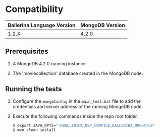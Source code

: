 # Compatibility

| Ballerina Language Version  | MongoDB Version |
| ----------------------------| -------------------------------|
|  1.2.X                      |   4.2.0

## Prerequisites

1. A MongoDB 4.2.0 running instance

2. The 'moviecollection' database created in the MongoDB node.

## Running the tests

1. Configure the `mongoConfig` in the `main_test.bal` file to add the credentials and server address of the running MongoDB node.

2. Execute the following commands inside the repo root folder.

    ```cmd
    $ export JAVA_OPTS="-DBALLERINA_DEV_COMPILE_BALLERINA_ORG=true"
    $ mvn clean install  
    ```
